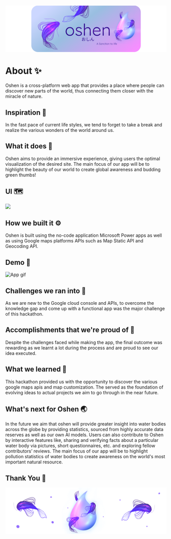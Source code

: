 ![](https://github.com/belhyto/Oshen/blob/main/oshen_material/oshen_md_title.png)
# About ✨
Oshen is a cross-platform web app that provides a place where people can discover new parts of the world, thus connecting them closer with the miracle of nature. 
## Inspiration 🌊
In the fast pace of current life styles, we tend to forget to take a break and realize the various wonders of the world around us. 
## What it does 🐚
Oshen aims to provide an immersive experience, giving users the optimal visualization of the desired site. The main focus of our app will be to highlight the beauty of our world to create global awareness and budding green thumbs! 
## UI 🗺️
![](https://github.com/belhyto/Oshen/blob/main/oshen_material/ui_md.png)
## How we built it ⚙️
Oshen is built using the no-code application Microsoft Power apps as well as using Google maps platforms APIs such as Map Static API and Geocoding API.
## Demo 📱
![App gif](https://github.com/belhyto/Oshen/blob/main/oshen_material/Oshen_demo%20_md.gif)
## Challenges we ran into 🐬
As we are new to the Google cloud console and APIs, to overcome the knowledge gap and come up with a functional app was the major challenge of this hackathon.
## Accomplishments that we're proud of 🍃
Despite the challenges faced while making the app, the final outcome was rewarding as we learnt a lot during the process and are proud to see our idea executed. 
## What we learned 🚢
This hackathon provided us with the opportunity to discover the various google maps apis and map customization. The served as the foundation of evolving ideas to actual projects we aim to go through in the near future.
## What's next for Oshen 🌏
In the future we aim that oshen will provide greater insight into water bodies across the globe by providing statistics, sourced from highly accurate data reserves as well as our own AI models. Users can also contribute to Oshen by interactive features like, sharing and verifying facts about a particular water body via pictures, short questionnaires, etc. and exploring fellow contributors’ reviews. The main focus of our app will be to highlight pollution statistics of water bodies to create awareness on the world's most important natural resource.
## Thank You 🐠
![](https://github.com/belhyto/Oshen/blob/main/oshen_material/oshen_md_ending.png)

